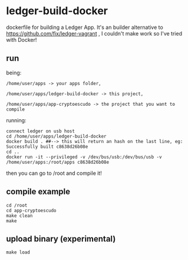 # ledger-build-docker
dockerfile for building a Ledger App. It's an builder alternative to https://github.com/fix/ledger-vagrant , I couldn't make work so I've tried with Docker!

## run

being:
 
    /home/user/apps -> your apps folder, 

    /home/user/apps/ledger-build-docker -> this project,

    /home/user/apps/app-cryptoescudo -> the project that you want to compile

running:

    connect ledger on usb host
    cd /home/user/apps/ledger-build-docker
    docker build . ##--> this will return an hash on the last line, eg: Successfully built c8638d26b08e
    cd ..
    docker run -it --privileged -v /dev/bus/usb:/dev/bus/usb -v /home/user/apps:/root/apps c8638d26b08e

then you can go to /root and compile it!

## compile example

	cd /root
	cd app-cryptoescudo
	make clean
	make
	
## upload binary (experimental)
	make load
